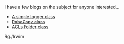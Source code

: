 I have a few blogs on the subject for anyone interested...

- [A simple logger class](https://pshirwin.wordpress.com/2017/01/04/a-simple-logger-using-powershell-class/)
- [RoboCopy class](https://pshirwin.wordpress.com/2017/01/11/robocopy-class/)
- [ACLs Folder class](https://pshirwin.wordpress.com/2017/04/19/acls-folder-class/)

Rg./Irwim
